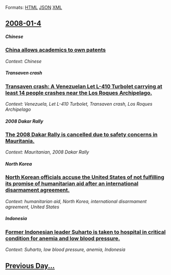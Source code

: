 
Formats: [HTML](2008/01/4/index.html)  [JSON](2008/01/4/index.json)  [XML](2008/01/4/index.xml)  

## [2008-01-4](/news/2008/01/4/index.md)

##### Chinese
### [ China allows academics to own patents ](/news/2008/01/4/china-allows-academics-to-own-patents.md)
_Context: Chinese_

##### Transaven crash
### [ Transaven crash: A Venezuelan Let L-410 Turbolet carrying at least 14 people crashes near the Los Roques Archipelago. ](/news/2008/01/4/transaven-crash-a-venezuelan-let-l-410-turbolet-carrying-at-least-14-people-crashes-near-the-los-roques-archipelago.md)
_Context: Venezuela, Let L-410 Turbolet, Transaven crash, Los Roques Archipelago_

##### 2008 Dakar Rally
### [ The 2008 Dakar Rally is cancelled due to safety concerns in Mauritania. ](/news/2008/01/4/the-2008-dakar-rally-is-cancelled-due-to-safety-concerns-in-mauritania.md)
_Context: Mauritanian, 2008 Dakar Rally_

##### North Korea
### [ North Korean officials accuse the United States of not fulfilling its promise of humanitarian aid after an international disarmament agreement. ](/news/2008/01/4/north-korean-officials-accuse-the-united-states-of-not-fulfilling-its-promise-of-humanitarian-aid-after-an-international-disarmament-agreem.md)
_Context: humanitarian aid, North Korea, international disarmament agreement, United States_

##### Indonesia
### [ Former Indonesian leader Suharto is taken to hospital in critical condition for anemia and low blood pressure. ](/news/2008/01/4/former-indonesian-leader-suharto-is-taken-to-hospital-in-critical-condition-for-anemia-and-low-blood-pressure.md)
_Context: Suharto, low blood pressure, anemia, Indonesia_

## [Previous Day...](/news/2008/01/3/index.md)

